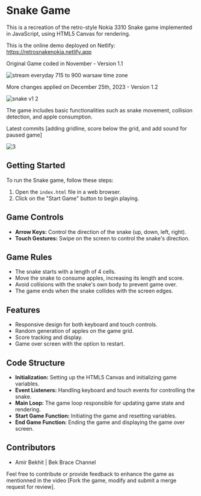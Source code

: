 # Snake Game

This is a recreation of the retro-style Nokia 3310 Snake game implemented in JavaScript, using HTML5 Canvas for rendering. 

This is the online demo deployed on Netlify: https://retrosnakenokia.netlify.app

Original Game coded in November - Version 1.1

![stream everyday 715 to 900 warsaw time zone](https://github.com/BekBrace/nokia3310-snake/assets/60483846/33c73fdd-5149-4165-92de-353d0c4edc4e)

More changes applied on December 25th, 2023 - Version 1.2

![snake v1 2](https://github.com/BekBrace/nokia3310-snake/assets/60483846/07371046-5d3a-4ff0-bfcf-1f8a7e3abf57)

The game includes basic functionalities such as snake movement, collision detection, and apple consumption.

Latest commits [adding gridline, score below the grid, and add sound for paused game]

![3](https://github.com/BekBrace/bekbraceSnakeGame/assets/60483846/b82d9f13-81a6-4f34-b66c-fbe7b783a965)


## Getting Started
To run the Snake game, follow these steps:
1. Open the `index.html` file in a web browser.
2. Click on the "Start Game" button to begin playing.

## Game Controls
- **Arrow Keys:** Control the direction of the snake (up, down, left, right).
- **Touch Gestures:** Swipe on the screen to control the snake's direction.

## Game Rules
- The snake starts with a length of 4 cells.
- Move the snake to consume apples, increasing its length and score.
- Avoid collisions with the snake's own body to prevent game over.
- The game ends when the snake collides with the screen edges.

## Features

- Responsive design for both keyboard and touch controls.
- Random generation of apples on the game grid.
- Score tracking and display.
- Game over screen with the option to restart.

## Code Structure

- **Initialization:** Setting up the HTML5 Canvas and initializing game variables.
- **Event Listeners:** Handling keyboard and touch events for controlling the snake.
- **Main Loop:** The game loop responsible for updating game state and rendering.
- **Start Game Function:** Initiating the game and resetting variables.
- **End Game Function:** Ending the game and displaying the game over screen.

## Contributors

- Amir Bekhit | Bek Brace Channel

Feel free to contribute or provide feedback to enhance the game as mentionned in the video [Fork the game, modify and submit a merge request for review].

